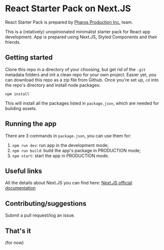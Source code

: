 # React Starter Pack on Next.JS

React Starter Pack is prepared by [Pharos Production Inc.](https://pharosproduction.com) team.

This is a (relatively) unopinionated minimalist starter pack for React app development. App is prepared using Next.JS, Styled Components and their friends.

## Getting started

Clone this repo in a directory of your choosing, but get rid of the `.git` metadata folders and init a clean repo for your own project. Easier yet, you can download this repo as a zip file from Github. Once you're set up, `cd` into the repo's directory and install node packages:

`npm install`

This will install all the packages listed in `package.json`, which are needed for building assets.

## Running the app

There are 3 commands in `package.json`, you can use them for:
1. `npm run dev`: run app in the development mode;
2. `npm run build`: build the app's package in PRODUCTION mode;
3. `npm start`: start the app in PRODUCTION mode.

## Useful links

All the details about Next.JS you can find here: [Next.JS official documentation](https://nextjs.org/docs)

## Contributing/suggestions

Submit a pull request/log an issue.

## That's it

(for now)